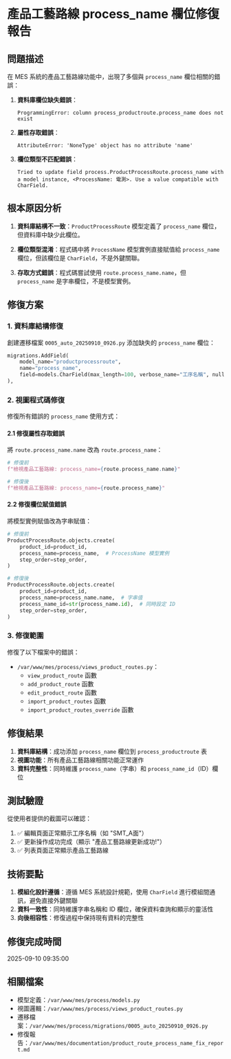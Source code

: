 # 產品工藝路線 process_name 欄位修復報告

## 問題描述

在 MES 系統的產品工藝路線功能中，出現了多個與 `process_name` 欄位相關的錯誤：

1. **資料庫欄位缺失錯誤**：
   ```
   ProgrammingError: column process_productroute.process_name does not exist
   ```

2. **屬性存取錯誤**：
   ```
   AttributeError: 'NoneType' object has no attribute 'name'
   ```

3. **欄位類型不匹配錯誤**：
   ```
   Tried to update field process.ProductProcessRoute.process_name with a model instance, <ProcessName: 電測>. Use a value compatible with CharField.
   ```

## 根本原因分析

1. **資料庫結構不一致**：`ProductProcessRoute` 模型定義了 `process_name` 欄位，但資料庫中缺少此欄位。

2. **欄位類型混淆**：程式碼中將 `ProcessName` 模型實例直接賦值給 `process_name` 欄位，但該欄位是 `CharField`，不是外鍵關聯。

3. **存取方式錯誤**：程式碼嘗試使用 `route.process_name.name`，但 `process_name` 是字串欄位，不是模型實例。

## 修復方案

### 1. 資料庫結構修復

創建遷移檔案 `0005_auto_20250910_0926.py` 添加缺失的 `process_name` 欄位：

```python
migrations.AddField(
    model_name="productprocessroute",
    name="process_name",
    field=models.CharField(max_length=100, verbose_name="工序名稱", null=True, blank=True),
),
```

### 2. 視圖程式碼修復

修復所有錯誤的 `process_name` 使用方式：

#### 2.1 修復屬性存取錯誤
將 `route.process_name.name` 改為 `route.process_name`：

```python
# 修復前
f"檢視產品工藝路線: process_name={route.process_name.name}"

# 修復後  
f"檢視產品工藝路線: process_name={route.process_name}"
```

#### 2.2 修復欄位賦值錯誤
將模型實例賦值改為字串賦值：

```python
# 修復前
ProductProcessRoute.objects.create(
    product_id=product_id,
    process_name=process_name,  # ProcessName 模型實例
    step_order=step_order,
)

# 修復後
ProductProcessRoute.objects.create(
    product_id=product_id,
    process_name=process_name.name,  # 字串值
    process_name_id=str(process_name.id),  # 同時設定 ID
    step_order=step_order,
)
```

### 3. 修復範圍

修復了以下檔案中的錯誤：

- `/var/www/mes/process/views_product_routes.py`：
  - `view_product_route` 函數
  - `add_product_route` 函數  
  - `edit_product_route` 函數
  - `import_product_routes` 函數
  - `import_product_routes_override` 函數

## 修復結果

1. **資料庫結構**：成功添加 `process_name` 欄位到 `process_productroute` 表
2. **視圖功能**：所有產品工藝路線相關功能正常運作
3. **資料完整性**：同時維護 `process_name`（字串）和 `process_name_id`（ID）欄位

## 測試驗證

從使用者提供的截圖可以確認：

1. ✅ 編輯頁面正常顯示工序名稱（如 "SMT_A面"）
2. ✅ 更新操作成功完成（顯示 "產品工藝路線更新成功!"）
3. ✅ 列表頁面正常顯示產品工藝路線

## 技術要點

1. **模組化設計遵循**：遵循 MES 系統設計規範，使用 `CharField` 進行模組間通訊，避免直接外鍵關聯
2. **資料一致性**：同時維護字串名稱和 ID 欄位，確保資料查詢和顯示的靈活性
3. **向後相容性**：修復過程中保持現有資料的完整性

## 修復完成時間

2025-09-10 09:35:00

## 相關檔案

- 模型定義：`/var/www/mes/process/models.py`
- 視圖邏輯：`/var/www/mes/process/views_product_routes.py`
- 遷移檔案：`/var/www/mes/process/migrations/0005_auto_20250910_0926.py`
- 修復報告：`/var/www/mes/documentation/product_route_process_name_fix_report.md`
